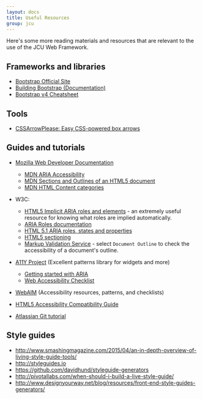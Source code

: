 ```yaml
---
layout: docs
title: Useful Resources
group: jcu
---
```


Here's some more reading materials and resources that are relevant to the use of
the JCU Web Framework.

## Frameworks and libraries

* [Bootstrap Official Site](http://getbootstrap.com)
* [Building Bootstrap (Documentation)](http://v4-alpha.getbootstrap.com/getting-started/build-tools/)
* [Bootstrap v4 Cheatsheet](http://hackerthemes.com/bootstrap-cheatsheet)

## Tools

* [CSSArrowPlease: Easy CSS-powered box arrows](http://cssarrowplease.com/)

## Guides and tutorials

* [Mozilla Web Developer Documentation](https://developer.mozilla.org/en-US/docs)

  * [MDN ARIA Accessibility](https://developer.mozilla.org/en-US/docs/Web/Accessibility/ARIA)
  * [MDN Sections and Outlines of an HTML5 document](https://developer.mozilla.org/enS/docs/Web/Guide/HTML/Sections_and_Outlines_of_an_HTML5_document)
  * [MDN HTML Content categories](https://developer.mozilla.org/en-US/docs/Web/Guide/HTML/Content_categories)

* W3C:

  * [HTML5 Implicit ARIA roles and elements](http://www.w3.org/TR/html5/dom.html#aria-usage-note)
    \- an extremely useful resource for knowing what roles are implied automatically.
  * [ARIA Roles documentation](http://www.w3.org/TR/wai-aria/roles)
  * [HTML 5.1 ARIA roles, states and properties](http://www.w3.org/html/wg/drafts/html/master/single-page.html#allowed-aria-roles,-states-and-properties)
  * [HTML5 sectioning](http://www.w3.org/TR/html5/sections.html)
  * [Markup Validation Service](https://validator.w3.org/) - select `Document
    Outline` to check the accessibility of a document's outline.

* [A11Y Project](http://a11yproject.com/) (Excellent patterns library for
  widgets and more)

  * [Getting started with ARIA](http://a11yproject.com/posts/getting-started-aa/ri)
  * [Web Accessibility Checklist](http://a11yproject.com/checklist.html)

* [WebAIM](http://webaim.org/) (Accessibility resources, patterns, and
  checklists)

* [HTML5 Accessibility Compatibility Guide](http://www.html5accessibility.com/)

* [Atlassian Git tutorial](https://www.atlassian.com/git/tutorials/)

## Style guides

* <http://www.smashingmagazine.com/2015/04/an-in-depth-overview-of-living-style-guide-tools/>
* <http://styleguides.io>
* <https://github.com/davidhund/styleguide-generators>
* <http://pivotallabs.com/when-should-i-build-a-live-style-guide/>
* <http://www.designyourway.net/blog/resources/front-end-style-guides-generators/>

